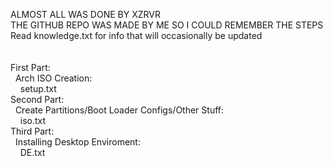 ALMOST ALL WAS DONE BY XZRVR <br>
THE GITHUB REPO WAS MADE BY ME SO I COULD REMEMBER THE STEPS <br>
Read knowledge.txt for info that will occasionally be updated <br>
<br>
<br>
First Part: <br>
&nbsp;&nbsp;Arch ISO Creation: <br>
&nbsp;&nbsp;&nbsp;&nbsp;setup.txt <br>
Second Part: <br>
&nbsp;&nbsp;Create Partitions/Boot Loader Configs/Other Stuff: <br> 
&nbsp;&nbsp;&nbsp;&nbsp;iso.txt <br>
Third Part: <br>
&nbsp;&nbsp;Installing Desktop Enviroment: <br>
&nbsp;&nbsp;&nbsp;&nbsp;DE.txt <br>
